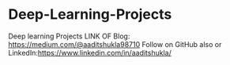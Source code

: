 # Deep-Learning-Projects
Deep learning Projects 
LINK OF Blog: https://medium.com/@aaditshukla98710 
Follow on GitHub also or LinkedIn:https://www.linkedin.com/in/aaditshukla/
